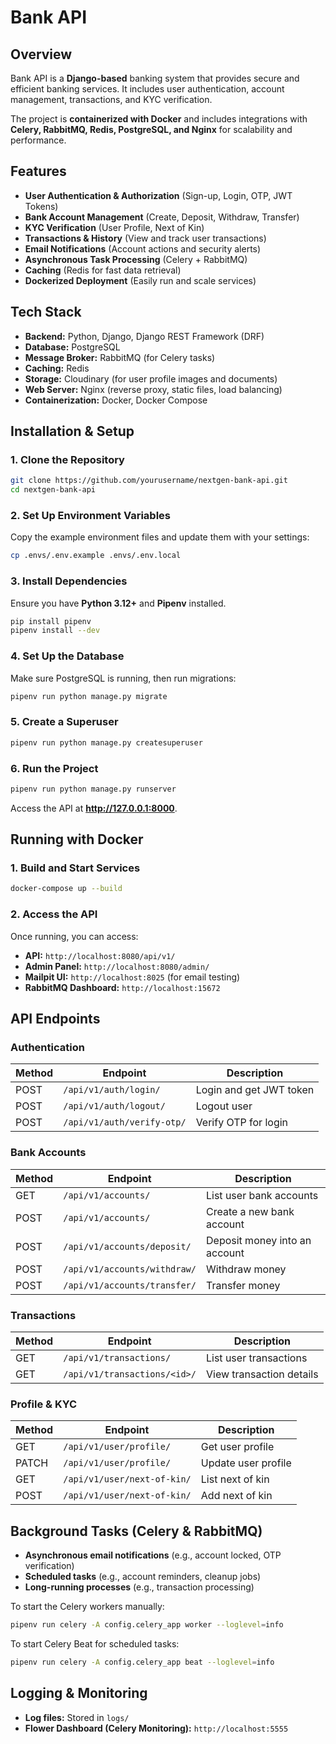# **Bank API**

## **Overview**
 Bank API is a **Django-based** banking system that provides secure and efficient banking services. It includes user authentication, account management, transactions, and KYC verification.

The project is **containerized with Docker** and includes integrations with **Celery, RabbitMQ, Redis, PostgreSQL, and Nginx** for scalability and performance.

## **Features**
- **User Authentication & Authorization** (Sign-up, Login, OTP, JWT Tokens)
- **Bank Account Management** (Create, Deposit, Withdraw, Transfer)
- **KYC Verification** (User Profile, Next of Kin)
- **Transactions & History** (View and track user transactions)
- **Email Notifications** (Account actions and security alerts)
- **Asynchronous Task Processing** (Celery + RabbitMQ)
- **Caching** (Redis for fast data retrieval)
- **Dockerized Deployment** (Easily run and scale services)

## **Tech Stack**
- **Backend:** Python, Django, Django REST Framework (DRF)
- **Database:** PostgreSQL
- **Message Broker:** RabbitMQ (for Celery tasks)
- **Caching:** Redis
- **Storage:** Cloudinary (for user profile images and documents)
- **Web Server:** Nginx (reverse proxy, static files, load balancing)
- **Containerization:** Docker, Docker Compose

## **Installation & Setup**

### **1. Clone the Repository**
```bash
git clone https://github.com/yourusername/nextgen-bank-api.git
cd nextgen-bank-api
```

### **2. Set Up Environment Variables**
Copy the example environment files and update them with your settings:
```bash
cp .envs/.env.example .envs/.env.local
```

### **3. Install Dependencies**
Ensure you have **Python 3.12+** and **Pipenv** installed.
```bash
pip install pipenv
pipenv install --dev
```

### **4. Set Up the Database**
Make sure PostgreSQL is running, then run migrations:
```bash
pipenv run python manage.py migrate
```

### **5. Create a Superuser**
```bash
pipenv run python manage.py createsuperuser
```

### **6. Run the Project**
```bash
pipenv run python manage.py runserver
```
Access the API at **http://127.0.0.1:8000**.

## **Running with Docker**

### **1. Build and Start Services**
```bash
docker-compose up --build
```

### **2. Access the API**
Once running, you can access:
- **API:** `http://localhost:8080/api/v1/`
- **Admin Panel:** `http://localhost:8080/admin/`
- **Mailpit UI:** `http://localhost:8025` (for email testing)
- **RabbitMQ Dashboard:** `http://localhost:15672`

## **API Endpoints**

### **Authentication**
| Method | Endpoint | Description |
|--------|---------|-------------|
| POST | `/api/v1/auth/login/` | Login and get JWT token |
| POST | `/api/v1/auth/logout/` | Logout user |
| POST | `/api/v1/auth/verify-otp/` | Verify OTP for login |

### **Bank Accounts**
| Method | Endpoint | Description |
|--------|---------|-------------|
| GET | `/api/v1/accounts/` | List user bank accounts |
| POST | `/api/v1/accounts/` | Create a new bank account |
| POST | `/api/v1/accounts/deposit/` | Deposit money into an account |
| POST | `/api/v1/accounts/withdraw/` | Withdraw money |
| POST | `/api/v1/accounts/transfer/` | Transfer money |

### **Transactions**
| Method | Endpoint | Description |
|--------|---------|-------------|
| GET | `/api/v1/transactions/` | List user transactions |
| GET | `/api/v1/transactions/<id>/` | View transaction details |

### **Profile & KYC**
| Method | Endpoint | Description |
|--------|---------|-------------|
| GET | `/api/v1/user/profile/` | Get user profile |
| PATCH | `/api/v1/user/profile/` | Update user profile |
| GET | `/api/v1/user/next-of-kin/` | List next of kin |
| POST | `/api/v1/user/next-of-kin/` | Add next of kin |

## **Background Tasks (Celery & RabbitMQ)**
- **Asynchronous email notifications** (e.g., account locked, OTP verification)
- **Scheduled tasks** (e.g., account reminders, cleanup jobs)
- **Long-running processes** (e.g., transaction processing)

To start the Celery workers manually:
```bash
pipenv run celery -A config.celery_app worker --loglevel=info
```

To start Celery Beat for scheduled tasks:
```bash
pipenv run celery -A config.celery_app beat --loglevel=info
```

## **Logging & Monitoring**
- **Log files:** Stored in `logs/`
- **Flower Dashboard (Celery Monitoring):** `http://localhost:5555`


